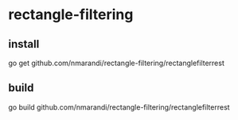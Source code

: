 # rectangle-filtering
## install
go get github.com/nmarandi/rectangle-filtering/rectanglefilterrest 
## build
go build github.com/nmarandi/rectangle-filtering/rectanglefilterrest
